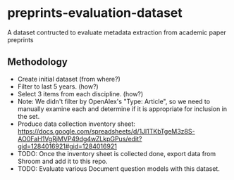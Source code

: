 # preprints-evaluation-dataset
A dataset contructed to evaluate metadata extraction from academic paper preprints


## Methodology
* Create initial dataset (from where?)
* Filter to last 5 years. (how?)
* Select 3 items from each discipline. (how?)
* Note: We didn't filter by OpenAlex's "Type: Article", so we need to manually examine each and determine if it is appropriate for inclusion in the set.
* Produce data collection inventory sheet: https://docs.google.com/spreadsheets/d/1Jl1TKbTgeM3z8S-AO0FaH1VgRjMVP49dg4wZLkpGPus/edit?gid=1284016921#gid=1284016921
* TODO: Once the inventory sheet is collected done, export data from Shroom and add it to this repo.
* TODO: Evaluate various Document question models with this dataset. 

